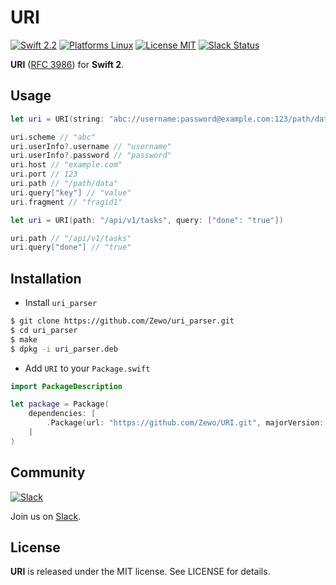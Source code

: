 URI
===

[![Swift 2.2](https://img.shields.io/badge/Swift-2.2-orange.svg?style=flat)](https://developer.apple.com/swift/)
[![Platforms Linux](https://img.shields.io/badge/Platforms-Linux-lightgray.svg?style=flat)](https://developer.apple.com/swift/)
[![License MIT](https://img.shields.io/badge/License-MIT-blue.svg?style=flat)](https://tldrlegal.com/license/mit-license)
[![Slack Status](https://zewo-slackin.herokuapp.com/badge.svg)](https://zewo-slackin.herokuapp.com)

**URI** ([RFC 3986](https://tools.ietf.org/html/rfc3986)) for **Swift 2**.

## Usage

```swift
let uri = URI(string: "abc://username:password@example.com:123/path/data?key=value#fragid1")

uri.scheme // "abc"
uri.userInfo?.username // "username"
uri.userInfo?.password // "password"
uri.host // "example.com"
uri.port // 123
uri.path // "/path/data"
uri.query["key"] // "value"
uri.fragment // "fragid1"

let uri = URI(path: "/api/v1/tasks", query: ["done": "true"])

uri.path // "/api/v1/tasks"
uri.query["done"] // "true"
```

## Installation

- Install `uri_parser`

```bash
$ git clone https://github.com/Zewo/uri_parser.git
$ cd uri_parser
$ make
$ dpkg -i uri_parser.deb
```

- Add `URI` to your `Package.swift`

```swift
import PackageDescription

let package = Package(
	dependencies: [
		.Package(url: "https://github.com/Zewo/URI.git", majorVersion: 0, minor: 1)
	]
)

```

## Community

[![Slack](http://s13.postimg.org/ybwy92ktf/Slack.png)](https://zewo-slackin.herokuapp.com)

Join us on [Slack](https://zewo-slackin.herokuapp.com).

License
-------

**URI** is released under the MIT license. See LICENSE for details.
